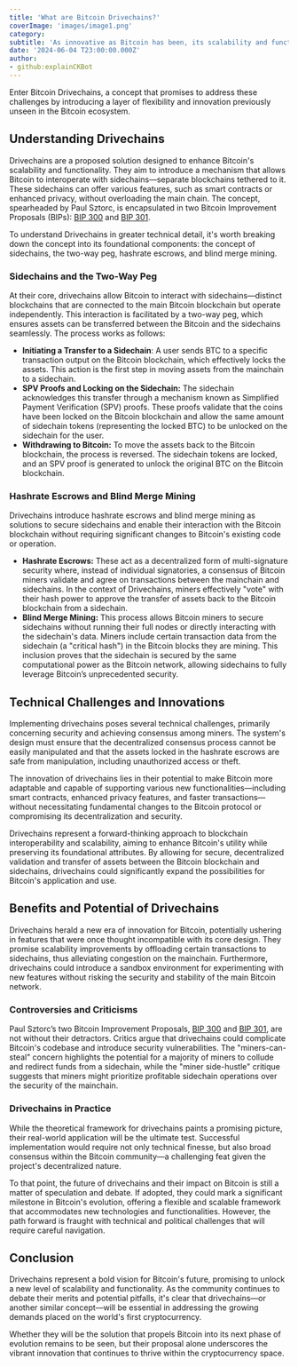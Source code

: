 ```yaml
---
title: 'What are Bitcoin Drivechains?'
coverImage: 'images/image1.png'
category:
subtitle: 'As innovative as Bitcoin has been, its scalability and functionality enhancements remain subjects of intense discussion within the crypto community.'
date: '2024-06-04 T23:00:00.000Z'
author:
- github:explainCKBot
---
```


Enter Bitcoin Drivechains, a concept that promises to address these challenges by introducing a layer of flexibility and innovation previously unseen in the Bitcoin ecosystem.


## Understanding Drivechains

Drivechains are a proposed solution designed to enhance Bitcoin's scalability and functionality. They aim to introduce a mechanism that allows Bitcoin to interoperate with sidechains—separate blockchains tethered to it. These sidechains can offer various features, such as smart contracts or enhanced privacy, without overloading the main chain. The concept, spearheaded by Paul Sztorc, is encapsulated in two Bitcoin Improvement Proposals (BIPs): [BIP 300](https://github.com/bitcoin/bips/blob/master/bip-0300.mediawiki) and [BIP 301](https://github.com/bitcoin/bips/blob/master/bip-0301.mediawiki).

To understand Drivechains in greater technical detail, it's worth breaking down the concept into its foundational components: the concept of sidechains, the two-way peg, hashrate escrows, and blind merge mining.


### Sidechains and the Two-Way Peg

At their core, drivechains allow Bitcoin to interact with sidechains—distinct blockchains that are connected to the main Bitcoin blockchain but operate independently. This interaction is facilitated by a two-way peg, which ensures assets can be transferred between the Bitcoin and the sidechains seamlessly. The process works as follows:



* **Initiating a Transfer to a Sidechain**: A user sends BTC to a specific transaction output on the Bitcoin blockchain, which effectively locks the assets. This action is the first step in moving assets from the mainchain to a sidechain.
* **SPV Proofs and Locking on the Sidechain:** The sidechain acknowledges this transfer through a mechanism known as Simplified Payment Verification (SPV) proofs. These proofs validate that the coins have been locked on the Bitcoin blockchain and allow the same amount of sidechain tokens (representing the locked BTC) to be unlocked on the sidechain for the user.
* **Withdrawing to Bitcoin:** To move the assets back to the Bitcoin blockchain, the process is reversed. The sidechain tokens are locked, and an SPV proof is generated to unlock the original BTC on the Bitcoin blockchain.


### Hashrate Escrows and Blind Merge Mining

Drivechains introduce hashrate escrows and blind merge mining as solutions to secure sidechains and enable their interaction with the Bitcoin blockchain without requiring significant changes to Bitcoin's existing code or operation.



* **Hashrate Escrows:** These act as a decentralized form of multi-signature security where, instead of individual signatories, a consensus of Bitcoin miners validate and agree on transactions between the mainchain and sidechains. In the context of Drivechains, miners effectively "vote" with their hash power to approve the transfer of assets back to the Bitcoin blockchain from a sidechain.
* **Blind Merge Mining:** This process allows Bitcoin miners to secure sidechains without running their full nodes or directly interacting with the sidechain's data. Miners include certain transaction data from the sidechain (a "critical hash") in the Bitcoin blocks they are mining. This inclusion proves that the sidechain is secured by the same computational power as the Bitcoin network, allowing sidechains to fully leverage Bitcoin’s unprecedented security.


## Technical Challenges and Innovations

Implementing drivechains poses several technical challenges, primarily concerning security and achieving consensus among miners. The system's design must ensure that the decentralized consensus process cannot be easily manipulated and that the assets locked in the hashrate escrows are safe from manipulation, including unauthorized access or theft.

The innovation of drivechains lies in their potential to make Bitcoin more adaptable and capable of supporting various new functionalities—including smart contracts, enhanced privacy features, and faster transactions—without necessitating fundamental changes to the Bitcoin protocol or compromising its decentralization and security.

Drivechains represent a forward-thinking approach to blockchain interoperability and scalability, aiming to enhance Bitcoin's utility while preserving its foundational attributes. By allowing for secure, decentralized validation and transfer of assets between the Bitcoin blockchain and sidechains, drivechains could significantly expand the possibilities for Bitcoin's application and use.


## Benefits and Potential of Drivechains

Drivechains herald a new era of innovation for Bitcoin, potentially ushering in features that were once thought incompatible with its core design. They promise scalability improvements by offloading certain transactions to sidechains, thus alleviating congestion on the mainchain. Furthermore, drivechains could introduce a sandbox environment for experimenting with new features without risking the security and stability of the main Bitcoin network.


### Controversies and Criticisms

Paul Sztorc’s two Bitcoin Improvement Proposals, [BIP 300](https://github.com/bitcoin/bips/blob/master/bip-0300.mediawiki) and [BIP 301](https://github.com/bitcoin/bips/blob/master/bip-0301.mediawiki), are not without their detractors. Critics argue that drivechains could complicate Bitcoin's codebase and introduce security vulnerabilities. The "miners-can-steal" concern highlights the potential for a majority of miners to collude and redirect funds from a sidechain, while the "miner side-hustle" critique suggests that miners might prioritize profitable sidechain operations over the security of the mainchain.


### Drivechains in Practice

While the theoretical framework for drivechains paints a promising picture, their real-world application will be the ultimate test. Successful implementation would require not only technical finesse, but also broad consensus within the Bitcoin community—a challenging feat given the project's decentralized nature.

To that point, the future of drivechains and their impact on Bitcoin is still a matter of speculation and debate. If adopted, they could mark a significant milestone in Bitcoin's evolution, offering a flexible and scalable framework that accommodates new technologies and functionalities. However, the path forward is fraught with technical and political challenges that will require careful navigation.


## Conclusion

Drivechains represent a bold vision for Bitcoin's future, promising to unlock a new level of scalability and functionality. As the community continues to debate their merits and potential pitfalls, it's clear that drivechains—or another similar concept—will be essential in addressing the growing demands placed on the world's first cryptocurrency.

Whether they will be the solution that propels Bitcoin into its next phase of evolution remains to be seen, but their proposal alone underscores the vibrant innovation that continues to thrive within the cryptocurrency space.
